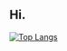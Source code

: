 ## Hi.

[![Top Langs](https://github-readme-stats.vercel.app/api/top-langs/?username=kevincal1226&layout=compact&theme=dark)](https://github.com/anuraghazra/github-readme-stats)
